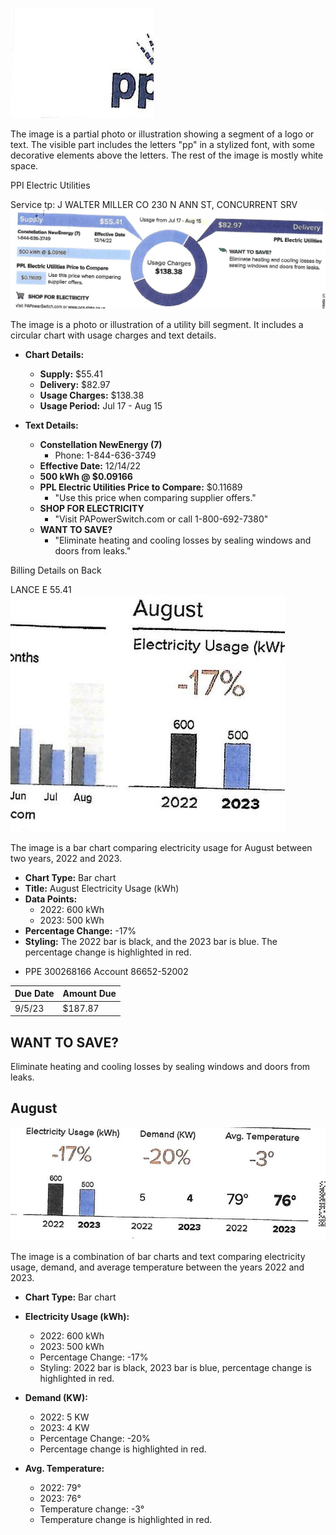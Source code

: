 ![](images/img-0.jpeg)

The image is a partial photo or illustration showing a segment of a logo or text. The visible part includes the letters "pp" in a stylized font, with some decorative elements above the letters. The rest of the image is mostly white space.

PPI Electric Utilities

Service tp:
J WALTER MILLER CO 230 N ANN ST, CONCURRENT SRV
![](images/img-1.jpeg)

The image is a photo or illustration of a utility bill segment. It includes a circular chart with usage charges and text details. 

- **Chart Details:**
  - **Supply:** $55.41
  - **Delivery:** $82.97
  - **Usage Charges:** $138.38
  - **Usage Period:** Jul 17 - Aug 15

- **Text Details:**
  - **Constellation NewEnergy (7)**
    - Phone: 1-844-636-3749
  - **Effective Date:** 12/14/22
  - **500 kWh @ $0.09166**
  - **PPL Electric Utilities Price to Compare:** $0.11689
    - "Use this price when comparing supplier offers."
  - **SHOP FOR ELECTRICITY**
    - "Visit PAPowerSwitch.com or call 1-800-692-7380"
  - **WANT TO SAVE?**
    - "Eliminate heating and cooling losses by sealing windows and doors from leaks."

Billing Details on Back

LANCE E 55.41
![](images/img-2.jpeg)

The image is a bar chart comparing electricity usage for August between two years, 2022 and 2023. 

- **Chart Type:** Bar chart
- **Title:** August Electricity Usage (kWh)
- **Data Points:**
  - 2022: 600 kWh
  - 2023: 500 kWh
- **Percentage Change:** -17%
- **Styling:** The 2022 bar is black, and the 2023 bar is blue. The percentage change is highlighted in red.

* PPE 300268166 Account 86652-52002

| Due Date | Amount Due |
| :-- | :-- |
| $9 / 5 / 23$ | $\$ 187.87$ |

## WANT TO SAVE?

Eliminate heating and cooling losses by sealing windows and doors from leaks.

## August

![](images/img-3.jpeg)

The image is a combination of bar charts and text comparing electricity usage, demand, and average temperature between the years 2022 and 2023.

- **Chart Type:** Bar chart
- **Electricity Usage (kWh):**
  - 2022: 600 kWh
  - 2023: 500 kWh
  - Percentage Change: -17%
  - Styling: 2022 bar is black, 2023 bar is blue, percentage change is highlighted in red.

- **Demand (KW):**
  - 2022: 5 KW
  - 2023: 4 KW
  - Percentage Change: -20%
  - Percentage change is highlighted in red.

- **Avg. Temperature:**
  - 2022: 79°
  - 2023: 76°
  - Temperature change: -3°
  - Temperature change is highlighted in red.

